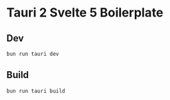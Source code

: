 # Tauri 2 Svelte 5 Boilerplate

## Dev
```
bun run tauri dev
```

## Build
```
bun run tauri build
```